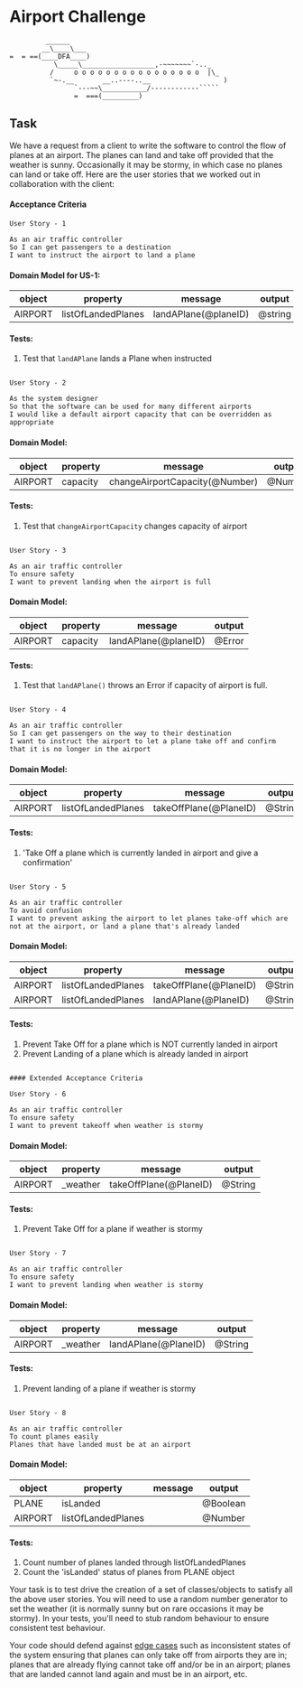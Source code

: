 Airport Challenge
=================

```
         ______
        __\____\___
=  = ==(____DFA____)
           \_____\__________________,-~~~~~~~`-.._
          /     o o o o o o o o o o o o o o o o  |\_
          `~-.__       __..----..__                  )
                `---~~\___________/------------`````
                =  ===(_________)

```


Task
-----

We have a request from a client to write the software to control the flow of planes at an airport. The planes can land and take off provided that the weather is sunny. Occasionally it may be stormy, in which case no planes can land or take off.  Here are the user stories that we worked out in collaboration with the client:

#### Acceptance Criteria
```
User Story - 1

As an air traffic controller
So I can get passengers to a destination
I want to instruct the airport to land a plane
```

#### Domain Model for US-1:


| object |	property	| message | output |
| -------| -------------|-------  | ------- |
| AIRPORT |	listOfLandedPlanes | landAPlane(@planeID) | @string |



#### Tests:
 
1. Test that `landAPlane` lands a Plane when instructed



```

User Story - 2

As the system designer
So that the software can be used for many different airports
I would like a default airport capacity that can be overridden as appropriate
```
#### Domain Model:

| object |	property	| message | output |
| -------| -------------|-------  | ------- |
| AIRPORT |	capacity	| changeAirportCapacity(@Number) |	@Number |


#### Tests:
 
1. Test that `changeAirportCapacity` changes capacity of airport

```

User Story - 3

As an air traffic controller
To ensure safety
I want to prevent landing when the airport is full
```

#### Domain Model:

| object |	property	| message | output |
| -------| -------------|-------  | ------- |
| AIRPORT |		capacity     | landAPlane(@planeID) |	@Error |

#### Tests:
 
1. Test that `landAPlane()` throws an Error if capacity of airport is full.

```

User Story - 4

As an air traffic controller
So I can get passengers on the way to their destination
I want to instruct the airport to let a plane take off and confirm that it is no longer in the airport
```


#### Domain Model:

| object |	property	| message | output |
| -------| -------------|-------  | ------- |
| AIRPORT |		listOfLandedPlanes     | takeOffPlane(@PlaneID) |	@String |



#### Tests:

1. 'Take Off a plane which is currently landed in airport and give a confirmation'

```

User Story - 5

As an air traffic controller
To avoid confusion
I want to prevent asking the airport to let planes take-off which are not at the airport, or land a plane that's already landed

```

#### Domain Model: 

| object |	property	| message | output |
| -------| -------------|-------  | ------- |
| AIRPORT |		listOfLandedPlanes     | takeOffPlane(@PlaneID) |	@String |
| AIRPORT |		listOfLandedPlanes     | landAPlane(@PlaneID) |	@String |

#### Tests:

1. Prevent Take Off for a plane which is NOT currently landed in airport
2. Prevent Landing of a plane which is already landed in airport

```

#### Extended Acceptance Criteria

User Story - 6

As an air traffic controller
To ensure safety
I want to prevent takeoff when weather is stormy
```

#### Domain Model:

| object |	property	| message | output |
| -------| -------------|-------  | ------- |
| AIRPORT |	_weather     | takeOffPlane(@PlaneID) |	@String |

#### Tests:

1. Prevent Take Off for a plane if weather is stormy

```

User Story - 7

As an air traffic controller
To ensure safety
I want to prevent landing when weather is stormy

```

#### Domain Model:
 
| object |	property	| message | output |
| -------| -------------|-------  | ------- |
| AIRPORT |	_weather     | landAPlane(@PlaneID) |	@String |

#### Tests:

1. Prevent landing of a plane if weather is stormy

```

User Story - 8

As an air traffic controller
To count planes easily
Planes that have landed must be at an airport
```
#### Domain Model:
 
| object |	property	| message | output |
| -------| -------------|-------  | ------- |
| PLANE  | isLanded |   | @Boolean |
| AIRPORT |		listOfLandedPlanes     |  |	@Number |


#### Tests:
1. Count number of planes landed through listOfLandedPlanes
2. Count the 'isLanded' status of planes from PLANE object



Your task is to test drive the creation of a set of classes/objects to satisfy all the above user stories. You will need to use a random number generator to set the weather (it is normally sunny but on rare occasions it may be stormy). In your tests, you'll need to stub random behaviour to ensure consistent test behaviour.

Your code should defend against [edge cases](http://programmers.stackexchange.com/questions/125587/what-are-the-difference-between-an-edge-case-a-corner-case-a-base-case-and-a-b) such as inconsistent states of the system ensuring that planes can only take off from airports they are in; planes that are already flying cannot take off and/or be in an airport; planes that are landed cannot land again and must be in an airport, etc.
